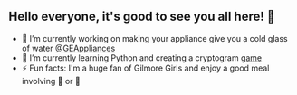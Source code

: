 ## Hello everyone, it's good to see you all here! :eyes:

- 🔭 I’m currently working on making your appliance give you a cold glass of water [@GEAppliances](https://github.com/geappliances)
- 🌱 I’m currently learning Python and creating a cryptogram [game](https://github.com/kirakirakira/cryptogram)
- ⚡ Fun facts: I'm a huge fan of Gilmore Girls and enjoy a good meal involving :ramen: or :curry:

